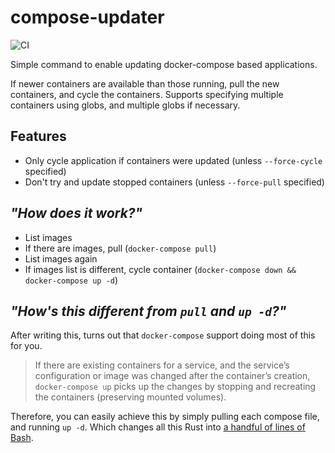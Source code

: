 # compose-updater

![CI](https://github.com/RealOrangeOne/compose-updater/workflows/CI/badge.svg)

Simple command to enable updating docker-compose based applications.

If newer containers are available than those running, pull the new containers, and cycle the containers. Supports specifying multiple containers using globs, and multiple globs if necessary.

## Features

- Only cycle application if containers were updated (unless `--force-cycle` specified)
- Don't try and update stopped containers (unless `--force-pull` specified)

## _"How does it work?"_

- List images
- If there are images, pull (`docker-compose pull`)
- List images again
- If images list is different, cycle container (`docker-compose down && docker-compose up -d`)

## _"How's this different from `pull` and `up -d`?"_

After writing this, turns out that `docker-compose` support doing most of this for you.

> If there are existing containers for a service, and the service’s configuration or image was changed after the container’s creation, `docker-compose up` picks up the changes by stopping and recreating the containers (preserving mounted volumes). 

Therefore, you can easily achieve this by simply pulling each compose file, and running `up -d`. Which changes all this Rust into [a handful of lines of Bash]( https://github.com/RealOrangeOne/infrastructure/blob/master/ansible/roles/docker_cleanup/files/docker-utils/update-all).
